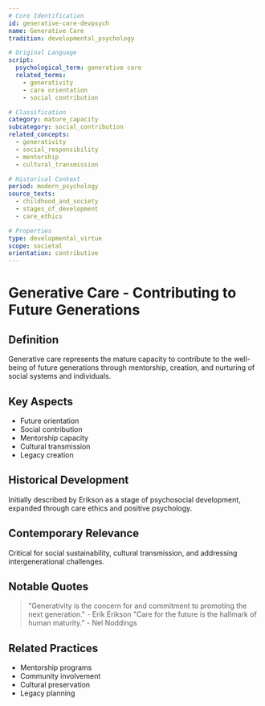 ```yaml
---
# Core Identification
id: generative-care-devpsych
name: Generative Care
tradition: developmental_psychology

# Original Language
script:
  psychological_term: generative care
  related_terms:
    - generativity
    - care orientation
    - social contribution

# Classification
category: mature_capacity
subcategory: social_contribution
related_concepts:
  - generativity
  - social_responsibility
  - mentorship
  - cultural_transmission

# Historical Context
period: modern_psychology
source_texts:
  - childhood_and_society
  - stages_of_development
  - care_ethics

# Properties
type: developmental_virtue
scope: societal
orientation: contributive
---
```


# Generative Care - Contributing to Future Generations

## Definition
Generative care represents the mature capacity to contribute to the well-being of future generations through mentorship, creation, and nurturing of social systems and individuals.

## Key Aspects
- Future orientation
- Social contribution
- Mentorship capacity
- Cultural transmission
- Legacy creation

## Historical Development
Initially described by Erikson as a stage of psychosocial development, expanded through care ethics and positive psychology.

## Contemporary Relevance
Critical for social sustainability, cultural transmission, and addressing intergenerational challenges.

## Notable Quotes
> "Generativity is the concern for and commitment to promoting the next generation." - Erik Erikson
> "Care for the future is the hallmark of human maturity." - Nel Noddings

## Related Practices
- Mentorship programs
- Community involvement
- Cultural preservation
- Legacy planning